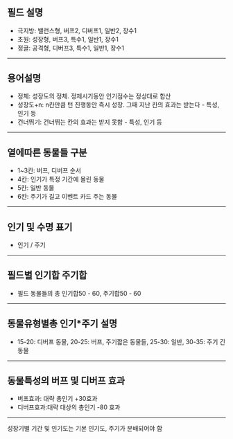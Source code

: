 #

## 필드 설명

- 극지방: 밸런스형, 버프2, 디버프1, 일반2, 장수1
- 초원: 성장형, 버프3, 특수1, 일반1, 장수1
- 정글: 공격형, 디버프3, 특수1, 일반1, 장수1

---

## 용어설명

- 정체: 성장도의 정체. 정체시기동안 인기점수는 정상대로 합산
- 성장도+n: n칸만큼 턴 진행동안 즉시 성장. 그때 지난 칸의 효과는 받는다 - 특성, 인기 등
- 건너뛰기: 건너뛰는 칸의 효과는 받지 못함 - 특성, 인기 등

---

## 열에따른 동물들 구분

- 1~3칸: 버프, 디버프 순서
- 4칸: 인기가 특정 기간에 몰린 동물
- 5칸: 일반 동물
- 6칸: 주기가 길고 이벤트 카드 주는 동물

 ---

## 인기 및 수명 표기

- 인기 / 주기

---

## 필드별 인기합 주기합

- 필드 동물들의 총 인기합50 - 60, 주기합50 - 60

---

## 동물유형별총 인기*주기 설명

- 15-20: 디버프 동물, 20-25: 버프, 주기짧은 동물들, 25-30: 일반, 30-35: 주기 긴 동물

---

## 동물특성의 버프 및 디버프 효과

- 버프효과: 대략 총인기 +30효과
- 디버프효과:대략 대상의 총인기 -80 효과

---

성장기별 기간 및 인기도는 기본 인기도, 주기가 분배되어야 함
